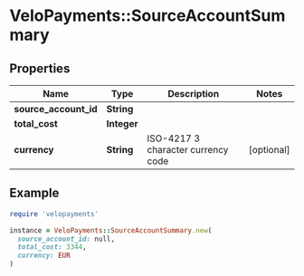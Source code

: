 # VeloPayments::SourceAccountSummary

## Properties

| Name | Type | Description | Notes |
| ---- | ---- | ----------- | ----- |
| **source_account_id** | **String** |  |  |
| **total_cost** | **Integer** |  |  |
| **currency** | **String** | ISO-4217 3 character currency code | [optional] |

## Example

```ruby
require 'velopayments'

instance = VeloPayments::SourceAccountSummary.new(
  source_account_id: null,
  total_cost: 3344,
  currency: EUR
)
```


